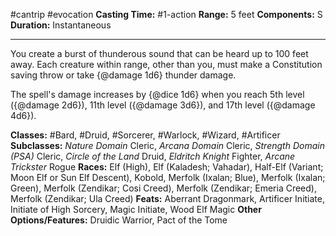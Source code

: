 #cantrip #evocation
**Casting Time:** #1-action
**Range:** 5 feet
**Components:** S
**Duration:** Instantaneous

---

You create a burst of thunderous sound that can be heard up to 100 feet away. Each creature within range, other than you, must make a Constitution saving throw or take {@damage 1d6} thunder damage.

The spell's damage increases by {@dice 1d6} when you reach 5th level ({@damage 2d6}), 11th level ({@damage 3d6}), and 17th level ({@damage 4d6}).


**Classes:** #Bard, #Druid, #Sorcerer, #Warlock, #Wizard, #Artificer
**Subclasses:** *Nature Domain* Cleric, *Arcana Domain* Cleric, *Strength Domain (PSA)* Cleric, *Circle of the Land* Druid, *Eldritch Knight* Fighter, *Arcane Trickster* Rogue
**Races:** Elf (High), Elf (Kaladesh; Vahadar), Half-Elf (Variant; Moon Elf or Sun Elf Descent), Kobold, Merfolk (Ixalan; Blue), Merfolk (Ixalan; Green), Merfolk (Zendikar; Cosi Creed), Merfolk (Zendikar; Emeria Creed), Merfolk (Zendikar; Ula Creed)
**Feats:** Aberrant Dragonmark, Artificer Initiate, Initiate of High Sorcery, Magic Initiate, Wood Elf Magic
**Other Options/Features:** Druidic Warrior, Pact of the Tome
